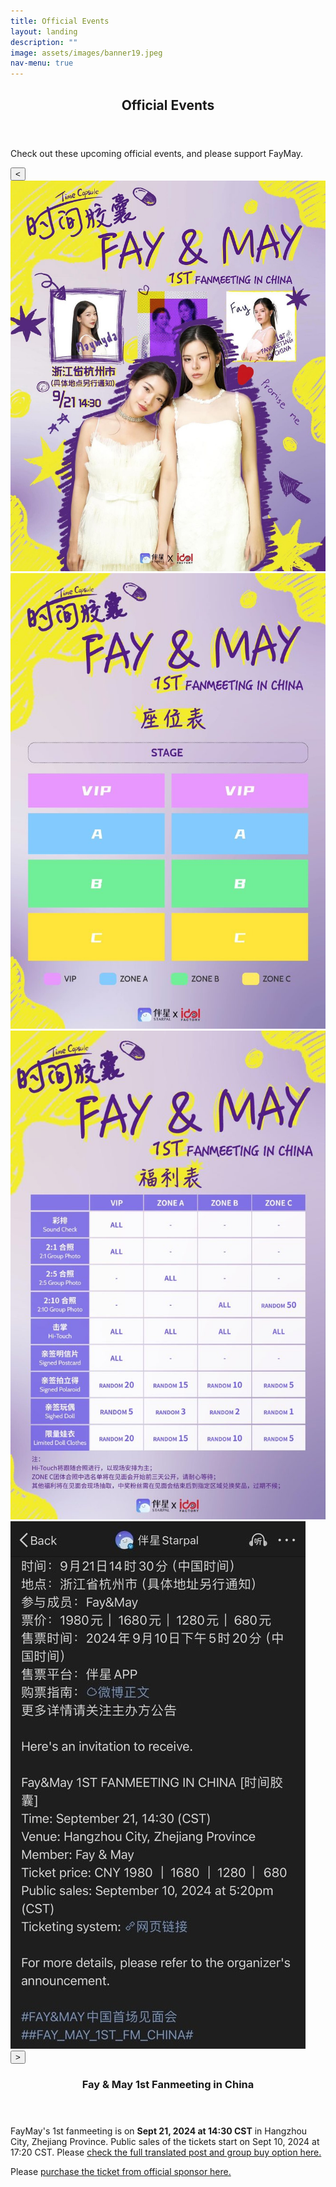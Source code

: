 ```yaml
---
title: Official Events
layout: landing
description: ""
image: assets/images/banner19.jpeg
nav-menu: true
---
```


<!-- Main -->
<div id="main">
    <section id="one">
        <div class="inner">
            <header class="major">
                <h2><span class="translate">Official Events</span></h2>
            </header>
            <p><span class="translate">Check out these upcoming official events, and please support FayMay.</span></p>
        </div>
    </section>
    <section id="two" class="spotlights">
        <section>
            <div class="image">
                <div class="carousel-container">
                    <button type="button" class="carousel-arrow carousel-prev">&lt;</button>
                    <div class="carousel">
                        <div>
                            <a href="assets/images/fmcn0.jpg" data-lightbox="image-carousel">
                                <img src="assets/images/fmcn0.jpg" alt="1">
                            </a>
                        </div>
                        <div>
                            <a href="assets/images/fmcn1.jpg" data-lightbox="image-carousel">
                                <img src="assets/images/fmcn1.jpg" alt="2">
                            </a>
                        </div>
                        <div>
                            <a href="assets/images/fmcn2.jpg" data-lightbox="image-carousel">
                                <img src="assets/images/fmcn2.jpg" alt="3">
                            </a>
                        </div>
                        <div>
                            <a href="assets/images/fmcn3.jpg" data-lightbox="image-carousel">
                                <img src="assets/images/fmcn3.jpg" alt="3">
                            </a>
                        </div>
                    </div>
                    <button type="button" class="carousel-arrow carousel-next">&gt;</button>
                </div>
            </div>
            <div class="content">
                <div class="inner">
                    <header class="major">
                        <h3><span class="translate">Fay & May 1st Fanmeeting in China</span></h3>
                    </header>
                    <p><span class="translate">FayMay's 1st fanmeeting is on <strong>Sept 21, 2024 at 14:30 CST</strong> in Hangzhou City, Zhejiang Province. Public sales of the tickets start on Sept 10, 2024 at 17:20 CST. Please</span><span class="vote-link"> <a href="https://x.com/Gackyccc_/status/1832246066714177725"><span class="translate">check the full translated post and group buy option here.</span></a></span>
                    </p>
                    <p><span class="translate">Please</span><span class="vote-link"> <a href="https://www.nihuo.tech/"><span class="translate">purchase the ticket from official sponsor here.</span></a></span></p>
                </div>
            </div>
        </section>
    </section>
</div>